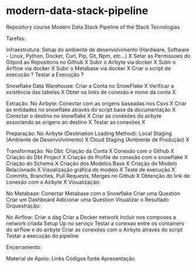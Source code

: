 # modern-data-stack-pipeline
Repository course Modern Data Stack Pipeline of the Stack Tecnologias

Tarefas:

Infraestrutura:
    Setup do ambiente de desenvolvimento (Hardware, Software - Linux, Python, Docker, Curl, Pip, Git, Npm, etc...) X
    Setar as Permissoes do Gitpod ao Repositorio no Github X
    Subir o Airbyte via docker X
    Subir o Airflow via docker X
    Subir o Metabase via docker X
    Criar o script de execução ?
    Testar a Execução ?

Snowflake Data Warehouse:
    Criar a Conta no SnowFlake X
    Verificar a existência das tabelas X
    Obter os links de conexão e nome da conta X

Extração:
No Airbyte:
    Conectar com as origens baseadas nos Csvs X
    Criar as entidades no snowflake através do script base da documentação X
    Conectar o destino no snowflake X
    Criar as conexões do airbyte associando as origens ao destino X
    Testar as conexões X

Preparação:
No Airbyte (Destination Loading Method):
    Local Staging (Ambiente de Desenvolvimento) X
    Cloud Staging (Ambiente de Produção) X

Transformação:
No Dbt:
    Criação da Conta X
    Conexão com o Github X
    Criação do Dbt Project X
    Criação do Profile de conexão com o snowflake X
    Criação do Schema X
    Criação dos Modelos Base X
    Criação do Modelo Relacionado X
    Visualização gráfica do modelo X
    Teste de execução X
    Commits, Branches, Pull Requests, Merges no Github X
    Obtenção do link de conexão com o Airbyte X
    Visualização:

No Metabase:
    Conectar Metabase com o Snowflake
    Criar uma Question
    Criar um Dashboard
    Adicionar uma Question
    Visualizar o Resultado
    Orquestração:

No Airflow:
    Criar a dag
    Criar a Docker network
    Incluir nos composes a network criada
    Setup Up no serviço
    Testar a conexao entre os containers do airflow e do airbyte
    Criar as conexões com o Airbyte através do script
    Testar a execução do pipeline

Encerramento:

Material de Apoio:
    Links
    Códigos fonte
    Apresentação
